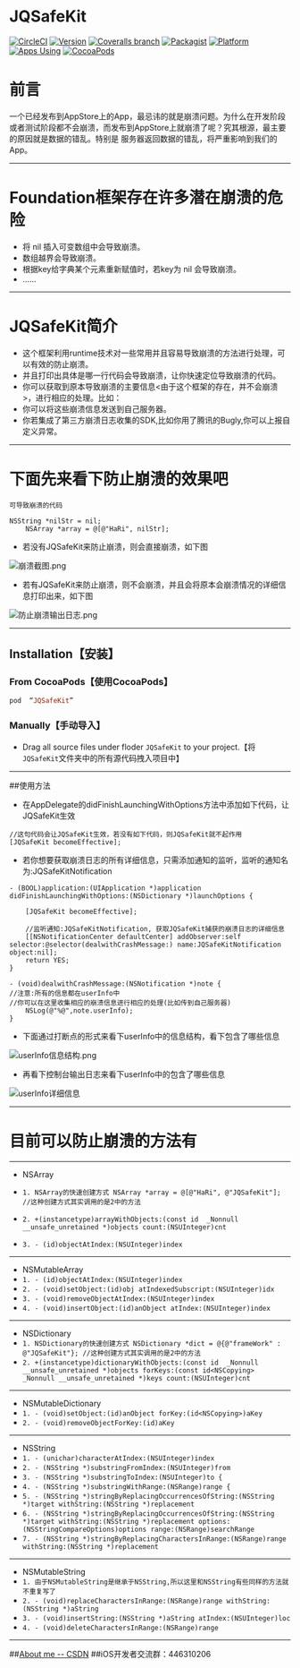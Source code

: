 # JQSafeKit

[![CircleCI](https://img.shields.io/circleci/project/github/RedSparr0w/node-csgo-parser.svg)](https://github.com/XiaoHanGe/JQSafeKit)
[![Version](https://img.shields.io/cocoapods/v/JQSafeKit.svg?style=flat)](http://cocoapods.org/pods/JQSafeKit)
[![Coveralls branch](https://img.shields.io/coveralls/jekyll/jekyll/master.svg)](https://github.com/XiaoHanGe/JQSafeKit)
[![Packagist](https://img.shields.io/packagist/l/doctrine/orm.svg)](https://github.com/XiaoHanGe/JQSafeKit)
[![Platform](https://img.shields.io/badge/platform-ios-brightgreen.svg)](http://cocoapods.org/pods/JQSafeKit)
[![Apps Using](https://img.shields.io/badge/Apps%20Using-%3E%20100-blue.svg)](https://github.com/XiaoHanGe/JQSafeKit)
[![CocoaPods](https://img.shields.io/cocoapods/dm/AFNetWorking.svg)](http://cocoapods.org/pods/JQSafeKit)

前言
===
一个已经发布到AppStore上的App，最忌讳的就是崩溃问题。为什么在开发阶段或者测试阶段都不会崩溃，而发布到AppStore上就崩溃了呢？究其根源，最主要的原因就是数据的错乱。特别是 服务器返回数据的错乱，将严重影响到我们的App。


---
Foundation框架存在许多潜在崩溃的危险
===
- 将 nil 插入可变数组中会导致崩溃。
- 数组越界会导致崩溃。
- 根据key给字典某个元素重新赋值时，若key为 nil 会导致崩溃。
- ......

---

JQSafeKit简介
===
- 这个框架利用runtime技术对一些常用并且容易导致崩溃的方法进行处理，可以有效的防止崩溃。
- 并且打印出具体是哪一行代码会导致崩溃，让你快速定位导致崩溃的代码。
- 你可以获取到原本导致崩溃的主要信息<由于这个框架的存在，并不会崩溃>，进行相应的处理。比如：
- 你可以将这些崩溃信息发送到自己服务器。
- 你若集成了第三方崩溃日志收集的SDK,比如你用了腾讯的Bugly,你可以上报自定义异常。


---
下面先来看下防止崩溃的效果吧
===

`可导致崩溃的代码`
```
NSString *nilStr = nil;
    NSArray *array = @[@"HaRi", nilStr];
```

- 若没有JQSafeKit来防止崩溃，则会直接崩溃，如下图

![崩溃截图.png](https://github.com/XiaoHanGe/JQSafeKit/blob/master/JQSafeKitDemo/%E6%88%AA%E5%9B%BE/1.png?raw=true)


- 若有JQSafeKit来防止崩溃，则不会崩溃，并且会将原本会崩溃情况的详细信息打印出来，如下图

![防止崩溃输出日志.png](https://github.com/XiaoHanGe/JQSafeKit/blob/master/JQSafeKitDemo/%E6%88%AA%E5%9B%BE/2.png?raw=true)


---

## Installation【安装】

### From CocoaPods【使用CocoaPods】

```ruby
pod  “JQSafeKit”
```

### Manually【手动导入】
- Drag all source files under floder `JQSafeKit` to your project.【将`JQSafeKit`文件夹中的所有源代码拽入项目中】


---
##使用方法

- 在AppDelegate的didFinishLaunchingWithOptions方法中添加如下代码，让JQSafeKit生效

```
//这句代码会让JQSafeKit生效，若没有如下代码，则JQSafeKit就不起作用
[JQSafeKit becomeEffective];
```

- 若你想要获取崩溃日志的所有详细信息，只需添加通知的监听，监听的通知名为:JQSafeKitNotification

```
- (BOOL)application:(UIApplication *)application didFinishLaunchingWithOptions:(NSDictionary *)launchOptions {
    
    [JQSafeKit becomeEffective];
    
    //监听通知:JQSafeKitNotification, 获取JQSafeKit捕获的崩溃日志的详细信息
    [[NSNotificationCenter defaultCenter] addObserver:self selector:@selector(dealwithCrashMessage:) name:JQSafeKitNotification object:nil];
    return YES;
}

- (void)dealwithCrashMessage:(NSNotification *)note {
//注意:所有的信息都在userInfo中
//你可以在这里收集相应的崩溃信息进行相应的处理(比如传到自己服务器)
    NSLog(@"%@",note.userInfo);
}
```

- 下面通过打断点的形式来看下userInfo中的信息结构，看下包含了哪些信息

![userInfo信息结构.png](https://github.com/XiaoHanGe/JQSafeKit/blob/master/JQSafeKitDemo/%E6%88%AA%E5%9B%BE/3.png?raw=true)

- 再看下控制台输出日志来看下userInfo中的包含了哪些信息

![userInfo详细信息](https://github.com/XiaoHanGe/JQSafeKit/blob/master/JQSafeKitDemo/%E6%88%AA%E5%9B%BE/4.png?raw=true)



---

目前可以防止崩溃的方法有
===
---
- NSArray
-  `1. NSArray的快速创建方式 NSArray *array = @[@"HaRi", @"JQSafeKit"];  //这种创建方式其实调用的是2中的方法`
-  `2. +(instancetype)arrayWithObjects:(const id  _Nonnull __unsafe_unretained *)objects count:(NSUInteger)cnt`

- `3. - (id)objectAtIndex:(NSUInteger)index`

---

- NSMutableArray 
- `1. - (id)objectAtIndex:(NSUInteger)index`
- `2. - (void)setObject:(id)obj atIndexedSubscript:(NSUInteger)idx`
- `3. - (void)removeObjectAtIndex:(NSUInteger)index`
- `4. - (void)insertObject:(id)anObject atIndex:(NSUInteger)index`

---

- NSDictionary
- `1. NSDictionary的快速创建方式 NSDictionary *dict = @{@"frameWork" : @"JQSafeKit"}; //这种创建方式其实调用的是2中的方法`
- `2. +(instancetype)dictionaryWithObjects:(const id  _Nonnull __unsafe_unretained *)objects forKeys:(const id<NSCopying>  _Nonnull __unsafe_unretained *)keys count:(NSUInteger)cnt`

---
- NSMutableDictionary
- `1. - (void)setObject:(id)anObject forKey:(id<NSCopying>)aKey`
- `2. - (void)removeObjectForKey:(id)aKey`



---
- NSString
- `1. - (unichar)characterAtIndex:(NSUInteger)index`
- `2. - (NSString *)substringFromIndex:(NSUInteger)from`
- `3. - (NSString *)substringToIndex:(NSUInteger)to {`
- `4. - (NSString *)substringWithRange:(NSRange)range {`
- `5. - (NSString *)stringByReplacingOccurrencesOfString:(NSString *)target withString:(NSString *)replacement`
- `6. - (NSString *)stringByReplacingOccurrencesOfString:(NSString *)target withString:(NSString *)replacement options:(NSStringCompareOptions)options range:(NSRange)searchRange`
- `7. - (NSString *)stringByReplacingCharactersInRange:(NSRange)range withString:(NSString *)replacement`

---

- NSMutableString
- `1. 由于NSMutableString是继承于NSString,所以这里和NSString有些同样的方法就不重复写了`
- `2. - (void)replaceCharactersInRange:(NSRange)range withString:(NSString *)aString`
- `3. - (void)insertString:(NSString *)aString atIndex:(NSUInteger)loc`
- `4. - (void)deleteCharactersInRange:(NSRange)range`



---


##[About me -- CSDN](http://blog.csdn.net/qq_31810357)
##iOS开发者交流群：446310206





